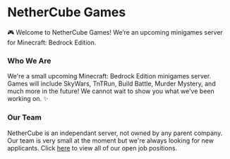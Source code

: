# NetherCube Games

🎮 Welcome to NetherCube Games! We’re an upcoming minigames server for Minecraft: Bedrock Edition.

### Who We Are

We're a small upcoming Minecraft: Bedrock Edition minigames server. Games will include SkyWars, TnTRun, Build Battle, Murder Mystery, and much more in the future! We cannot wait to show you what we've been working on. ✨

### Our Team

NetherCube is an independant server, not owned by any parent company. Our team is very small at the moment but we're always looking for new applicants. Click [here]([https://nethercube.fillout.com/jobs](https://www.bucketofcrabs.net/c/nethercube)) to view all of our open job positions.
